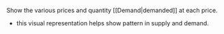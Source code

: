 Show the various prices and quantity [[Demand|demanded]] at each price.
- this visual representation helps show pattern in supply and demand.